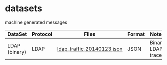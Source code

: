 # datasets
machine generated messages

DataSet | Protocol | Files | Format | Notes
---|---|---|---|--
LDAP (binary) | LDAP | [ldap_traffic_20140123.json](ldap_traffic_20140123.json) | JSON | Binary LDAP trace
